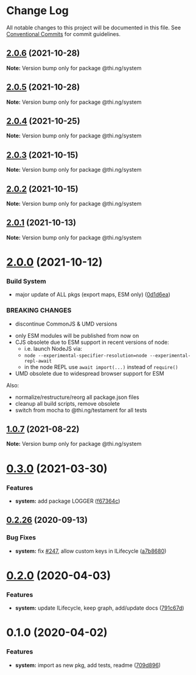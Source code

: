 # Change Log

All notable changes to this project will be documented in this file.
See [Conventional Commits](https://conventionalcommits.org) for commit guidelines.

## [2.0.6](https://github.com/thi-ng/umbrella/compare/@thi.ng/system@2.0.5...@thi.ng/system@2.0.6) (2021-10-28)

**Note:** Version bump only for package @thi.ng/system





## [2.0.5](https://github.com/thi-ng/umbrella/compare/@thi.ng/system@2.0.4...@thi.ng/system@2.0.5) (2021-10-28)

**Note:** Version bump only for package @thi.ng/system





## [2.0.4](https://github.com/thi-ng/umbrella/compare/@thi.ng/system@2.0.3...@thi.ng/system@2.0.4) (2021-10-25)

**Note:** Version bump only for package @thi.ng/system





## [2.0.3](https://github.com/thi-ng/umbrella/compare/@thi.ng/system@2.0.2...@thi.ng/system@2.0.3) (2021-10-15)

**Note:** Version bump only for package @thi.ng/system





## [2.0.2](https://github.com/thi-ng/umbrella/compare/@thi.ng/system@2.0.1...@thi.ng/system@2.0.2) (2021-10-15)

**Note:** Version bump only for package @thi.ng/system





## [2.0.1](https://github.com/thi-ng/umbrella/compare/@thi.ng/system@2.0.0...@thi.ng/system@2.0.1) (2021-10-13)

**Note:** Version bump only for package @thi.ng/system





# [2.0.0](https://github.com/thi-ng/umbrella/compare/@thi.ng/system@1.0.8...@thi.ng/system@2.0.0) (2021-10-12)


### Build System

* major update of ALL pkgs (export maps, ESM only) ([0d1d6ea](https://github.com/thi-ng/umbrella/commit/0d1d6ea9fab2a645d6c5f2bf2591459b939c09b6))


### BREAKING CHANGES

* discontinue CommonJS & UMD versions

- only ESM modules will be published from now on
- CJS obsolete due to ESM support in recent versions of node:
  - i.e. launch NodeJS via:
  - `node --experimental-specifier-resolution=node --experimental-repl-await`
  - in the node REPL use `await import(...)` instead of `require()`
- UMD obsolete due to widespread browser support for ESM

Also:
- normalize/restructure/reorg all package.json files
- cleanup all build scripts, remove obsolete
- switch from mocha to @thi.ng/testament for all tests






##  [1.0.7](https://github.com/thi-ng/umbrella/compare/@thi.ng/system@1.0.6...@thi.ng/system@1.0.7) (2021-08-22) 

**Note:** Version bump only for package @thi.ng/system 

#  [0.3.0](https://github.com/thi-ng/umbrella/compare/@thi.ng/system@0.2.48...@thi.ng/system@0.3.0) (2021-03-30) 

###  Features 

- **system:** add package LOGGER ([f67364c](https://github.com/thi-ng/umbrella/commit/f67364cb12f7a868e005a8f6ea7759d9fc03c216)) 

##  [0.2.26](https://github.com/thi-ng/umbrella/compare/@thi.ng/system@0.2.25...@thi.ng/system@0.2.26) (2020-09-13) 

###  Bug Fixes 

- **system:** fix [#247](https://github.com/thi-ng/umbrella/issues/247), allow custom keys in ILifecycle ([a7b8680](https://github.com/thi-ng/umbrella/commit/a7b86804255f22cbdbcaf128854ba615fb5cf20f)) 

#  [0.2.0](https://github.com/thi-ng/umbrella/compare/@thi.ng/system@0.1.0...@thi.ng/system@0.2.0) (2020-04-03) 

###  Features 

- **system:** update ILifecycle, keep graph, add/update docs ([791c67d](https://github.com/thi-ng/umbrella/commit/791c67d446c5fae041831a16b250b5cfd62312d0)) 

#  0.1.0 (2020-04-02) 

###  Features 

- **system:** import as new pkg, add tests, readme ([709d896](https://github.com/thi-ng/umbrella/commit/709d896cee964dc876e1e53c95a3b77a00d8c433))
